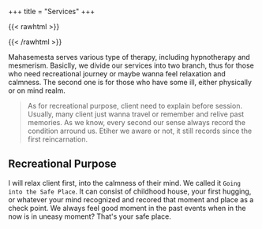 +++
title = "Services"
+++

{{< rawhtml >}}

<div align="center">

<lottie-player src="/lottie/therapy.json"  background="transparent"  speed="0.5"  style="width: 300px; height: 300px; margin: -30px;"  loop  autoplay></lottie-player>

</div>

{{< /rawhtml >}}

Mahasemesta serves various type of therapy, including hypnotherapy and mesmerism. Basiclly, we divide our services into two branch, thus for those who need recreational journey or maybe wanna feel relaxation and calmness. The second one is for those who have some ill, either physically or on mind realm.

> As for recreational purpose, client need to explain before session. Usually, many client just wanna travel or remember and relive past memories. As we know, every second our sense always record the condition arround us. Etiher we aware or not, it still records since the first reincarnation.

## Recreational Purpose

I will relax client first, into the calmness of their mind. We called it `Going into the Safe Place`. It can consist of childhood house, your first hugging, or whatever your mind recognized and recored that moment and place as a check point. We always feel good moment in the past events when in the now is in uneasy moment? That's your safe place.